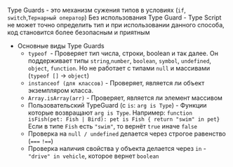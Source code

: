 Type Guards - это механизм сужения типов в условиях (`if`, `switch`,`Тернарный оператор`)
Без использования Type Guard - Type Script не может точно определить тип и при использовании данного способа, код становится более безопасным и приятным

- Основные виды Type Guards
	- `typeof `- Проверяет тип числа, строки, boolean и так далее. Он поддерживает типы `string`,`number`, `boolean`, `symbol`, `undefined`, `object`, `function`. Но не работает с типами `null` и массивами (`typeof []` -> `object`)
	- `instanceof (для классов)` - Проверяет, является ли объект экземпляром класса.
	- `Array.isArray(arr)` - Проверяет, является ли элемент массивом
	- Пользовательский TypeGuard (с `is`: `arg is Type`) - Функции которые возвращают `arg is Type`. 
	  Например: 
	  `function isFish(pet: Fish | Bird): pet is Fish { return "swim" in pet}` 
	  Если в типе `Fish` есть `"swim"`, то вернёт `true` иначе `false`
	- Проверка на `null / undefined` делается через строгое равенство (`===` `!==`)
	- Проверка наличия свойства у объекта делается через `in` - `"drive" in vehicle`, которое вернет `boolean`
